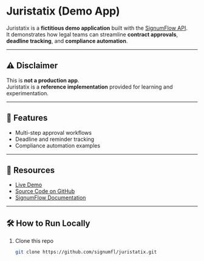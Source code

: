 # Juristatix (Demo App)

Juristatix is a **fictitious demo application** built with the [SignumFlow API](https://signumflow.com).  
It demonstrates how legal teams can streamline **contract approvals**, **deadline tracking**, and **compliance automation**.

---

## ⚠️ Disclaimer
This is **not a production app**.  
Juristatix is a **reference implementation** provided for learning and experimentation.

---

## 🚀 Features
- Multi-step approval workflows  
- Deadline and reminder tracking  
- Compliance automation examples  

---

## 🔗 Resources
- [Live Demo](https://juristatix.signumflow.dev)  
- [Source Code on GitHub](https://github.com/signumfl/Juristatix-Demo-Legal-Workflow-App)  
- [SignumFlow Documentation](https://signumflow.com/docs)

---

## 🛠️ How to Run Locally
1. Clone this repo  
   ```bash
   git clone https://github.com/signumfl/juristatix.git

